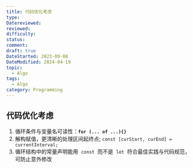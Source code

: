 ```yaml
---
title: 代码优化考虑
type: 
Datereviewed: 
reviewed: 
difficulty: 
status: 
comment: 
draft: true
DateStarted: 2023-09-08
DateModified: 2024-04-19
topic:
  - Algo
tags:
  - Algo
category: Programming
---
```


## 代码优化考虑

1. 循环条件与变量名可读性：**`for (... of ...){}`**
2. 解构赋值，更清晰的处理区间起终点; `const [curStart, curEnd] = currentInterval;`
3. 循环结构中的常量声明能用  `const`  而不是  `let`  符合最佳实践与代码规范，可防止意外修改
